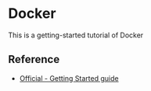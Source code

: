 # Docker

This is a getting-started tutorial of Docker

## Reference
- [Official - Getting Started guide](https://docs.docker.com/engine/getstarted/)
